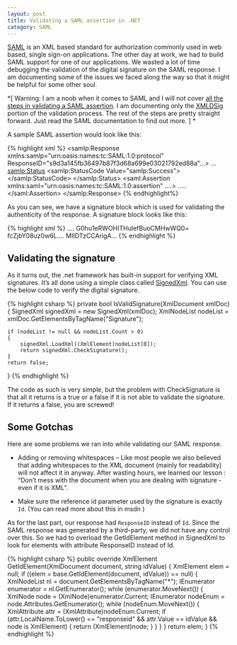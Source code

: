 ```yaml
---
layout: post
title: Validating a SAML assertion in .NET
category: SAML
---
```


[SAML][1] is an XML based standard for authorization commonly used in web based, single sign-on applications. The other day at work, we had to build SAML support for one of our applications. We wasted a lot of time debugging the validation of the digital signature on the SAML response. I am documenting some of the issues we faced along the way so that it might be helpful for some other soul.

*\[ Warning: I am a noob when it comes to SAML and I will not cover [all the steps in validating a SAML assertion][2]. I am documenting only the [XMLDSig][3] portion of the validation process. The rest of the steps are pretty straight forward. Just read the SAML documentation to find out more. \] *

A sample SAML assertion would look like this:

{% highlight xml %}
<samlp:Response xmlns:samlp="urn:oasis:names:tc:SAML:1.0:protocol"
      ResponseID="s9d3a145fb36497b87f3d68a699e03021792ed88a"...>
  <Signature xmlns="http://www.w3.org/2000/09/xmldsig#">
    ...
  </Signature>
  <samlp:Status>
    <samlp:StatusCode Value="samlp:Success"></samlp:StatusCode>
  </samlp:Status>
  <saml:Assertion xmlns:saml="urn:oasis:names:tc:SAML:1.0:assertion" ....>
    .....
  </saml:Assertion>
</samlp:Response>
{% endhighlight%}

As you can see, we have a signature block which is used for validating the authenticity of the response. A signature block looks like this:

{% highlight xml %}
<Signature xmlns="http://www.w3.org/2000/09/xmldsig#">
    <SignedInfo>
      <CanonicalizationMethod Algorithm="http://www.w3.org/2001/10/xml-exc-c14n#" />
      <SignatureMethod Algorithm="http://www.w3.org/2000/09/xmldsig#rsa-sha1" />
      <Reference URI="#s9d3a145fb36497b87f3d68a699e03021792ed88a">
        <Transforms>
          ....
        </Transforms>
        <DigestMethod Algorithm="http://www.w3.org/2000/09/xmldsig#sha1" />
        <DigestValue>G0hu1eRWOHITHuIefBuoCMHwWQ0=</DigestValue>
      </Reference>
    </SignedInfo>
    <SignatureValue>
    fcZjbY08uz0w6L....</SignatureValue>
    <KeyInfo>
      <X509Data>
        <X509Certificate>
        MIIDTzCCArigA...</X509Certificate>
      </X509Data>
    </KeyInfo>
</Signature>
{% endhighlight %}

## Validating the signature

As it turns out, the .net framework has built-in support for verifying XML signatures. It’s all done using a simple class called [SignedXml][4]. You can use the below code to verify the digital signature.

{% highlight csharp %}
private bool IsValidSignature(XmlDocument xmlDoc)
{
    SignedXml signedXml = new SignedXml(xmlDoc);
    XmlNodeList nodeList = xmlDoc.GetElementsByTagName("Signature");

    if (nodeList != null && nodeList.Count > 0)
    {
        signedXml.LoadXml((XmlElement)nodeList[0]);
        return signedXml.CheckSignature();
    }
    return false;
}
{% endhighlight %}

The code as such is very simple, but the problem with CheckSignature is that all it returns is a true or a false if it is not able to validate the signature. If it returns a false, you are screwed!

## Some Gotchas

Here are some problems we ran into while validating our SAML response.

*   Adding or removing whitespaces – Like most people we also believed that adding whitespaces to the XML document (mainly for readability) will not affect it in anyway. After wasting hours, we learned our lesson : “Don’t  mess with the document when you are dealing with signature - even if it is XML”.


*   Make sure the reference id parameter used by the signature is exactly `Id`.  (You can read more about this in msdn )


As for the last part, our response had `ResponseID` instead of `Id`. Since the SAML response was generated by a third-party, we did not have any control over this. So we had to overload the GetIdElement method in SignedXml to look for elements with attribute ResponseID instead of Id.

{% highlight csharp %}
public override XmlElement GetIdElement(XmlDocument document, string idValue)
{
    XmlElement elem = null;
    if ((elem = base.GetIdElement(document, idValue)) == null)
    {
        XmlNodeList nl = document.GetElementsByTagName("*");
        IEnumerator enumerator = nl.GetEnumerator();
        while (enumerator.MoveNext())
        {
            XmlNode node = (XmlNode)enumerator.Current;
            IEnumerator nodeEnum = node.Attributes.GetEnumerator();
            while (nodeEnum.MoveNext())
            {
                XmlAttribute attr = (XmlAttribute)nodeEnum.Current;
                if (attr.LocalName.ToLower() == "responseid"
                          && attr.Value == idValue
                          && node is XmlElement)
                {
                    return (XmlElement)node;
                }
            }
        }
    }
    return elem;
}
{% endhighlight %}

 [1]: http://en.wikipedia.org/wiki/Security_Assertion_Markup_Language
 [2]: http://www.oasis-open.org/specs/#samlv2.0
 [3]: http://en.wikipedia.org/wiki/XML_Signature
 [4]: http://msdn.microsoft.com/en-us/library/system.security.cryptography.xml.signedxml.aspx
